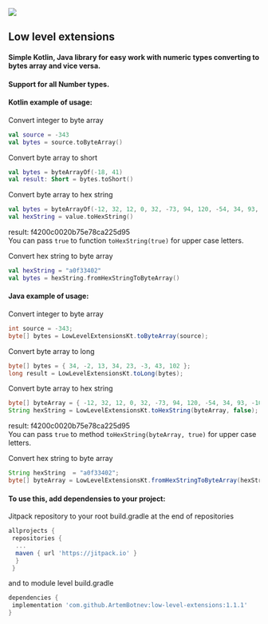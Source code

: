 [![](https://jitpack.io/v/ArtemBotnev/low-level-extensions.svg)](https://jitpack.io/#ArtemBotnev/low-level-extensions)

## Low level extensions
#### Simple Kotlin, Java library for easy work with numeric types converting to bytes array and vice versa.
#### Support for all Number types.
#### Kotlin example of usage:
Convert integer to byte array
```kotlin
val source = -343
val bytes = source.toByteArray()
```
Convert byte array to short
```kotlin
val bytes = byteArrayOf(-18, 41)
val result: Short = bytes.toShort()
```

Convert byte array to hex string
```kotlin
val bytes = byteArrayOf(-12, 32, 12, 0, 32, -73, 94, 120, -54, 34, 93, -107)
val hexString = value.toHexString()
```
result: f4200c0020b75e78ca225d95  
You can pass ```true``` to function ```toHexString(true)``` for upper case letters.

Convert hex string to byte array
```kotlin
val hexString = "a0f33402"
val bytes = hexString.fromHexStringToByteArray()
```

#### Java example of usage:
Convert integer to byte array
```java
int source = -343;
byte[] bytes = LowLevelExtensionsKt.toByteArray(source);
```
Convert byte array to long
```java
byte[] bytes = { 34, -2, 13, 34, 23, -3, 43, 102 };
long result = LowLevelExtensionsKt.toLong(bytes);
```
Convert byte array to hex string
```java
byte[] byteArray = { -12, 32, 12, 0, 32, -73, 94, 120, -54, 34, 93, -107 };
String hexString = LowLevelExtensionsKt.toHexString(byteArray, false);
```
result: f4200c0020b75e78ca225d95  
You can pass ```true``` to method ```toHexString(byteArray, true)``` for upper case letters.

Convert hex string to byte array
```java
String hexString  = "a0f33402";
byte[] byteArray = LowLevelExtensionsKt.fromHexStringToByteArray(hexString);
```

#### To use this, add dependensies to your project:
Jitpack repository to your root build.gradle at the end of repositories
```groovy
allprojects {
 repositories {
  ...
  maven { url 'https://jitpack.io' }
  }
 }
```
and to module level build.gradle
```groovy
dependencies {
 implementation 'com.github.ArtemBotnev:low-level-extensions:1.1.1'
}
```
